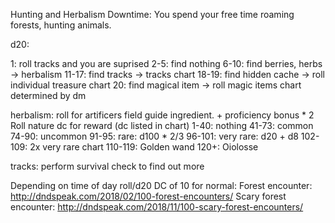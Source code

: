 Hunting and Herbalism Downtime:
You spend your free time roaming forests, hunting animals.


d20:

1: roll tracks and you are suprised
2-5: find nothing
6-10: find berries, herbs -> herbalism
11-17: find tracks -> tracks chart
18-19: find hidden cache -> roll individual treasure chart
20: find magical item -> roll magic items chart determined by dm

herbalism:
roll for artificers field guide ingredient. + proficiency bonus * 2
Roll nature dc for reward (dc listed in chart)
1-40: nothing
41-73: common 
74-90: uncommon 
91-95: rare: d100 * 2/3
96-101: very rare: d20 + d8 
102-109: 2x very rare chart
110-119: Golden wand
120+: Oiolosse

tracks:
perform survival check to find out more

Depending on time of day roll/d20 DC of 10 for normal:
Forest encounter: http://dndspeak.com/2018/02/100-forest-encounters/
Scary forest encounter: http://dndspeak.com/2018/11/100-scary-forest-encounters/

